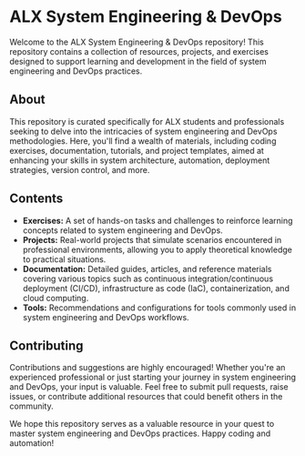 # ALX System Engineering & DevOps

Welcome to the ALX System Engineering & DevOps repository! This repository contains a collection of resources, projects, and exercises designed to support learning and development in the field of system engineering and DevOps practices.

## About
This repository is curated specifically for ALX students and professionals seeking to delve into the intricacies of system engineering and DevOps methodologies. Here, you'll find a wealth of materials, including coding exercises, documentation, tutorials, and project templates, aimed at enhancing your skills in system architecture, automation, deployment strategies, version control, and more.

## Contents
- **Exercises:** A set of hands-on tasks and challenges to reinforce learning concepts related to system engineering and DevOps.
- **Projects:** Real-world projects that simulate scenarios encountered in professional environments, allowing you to apply theoretical knowledge to practical situations.
- **Documentation:** Detailed guides, articles, and reference materials covering various topics such as continuous integration/continuous deployment (CI/CD), infrastructure as code (IaC), containerization, and cloud computing.
- **Tools:** Recommendations and configurations for tools commonly used in system engineering and DevOps workflows.

## Contributing
Contributions and suggestions are highly encouraged! Whether you're an experienced professional or just starting your journey in system engineering and DevOps, your input is valuable. Feel free to submit pull requests, raise issues, or contribute additional resources that could benefit others in the community.

We hope this repository serves as a valuable resource in your quest to master system engineering and DevOps practices. Happy coding and automation!


